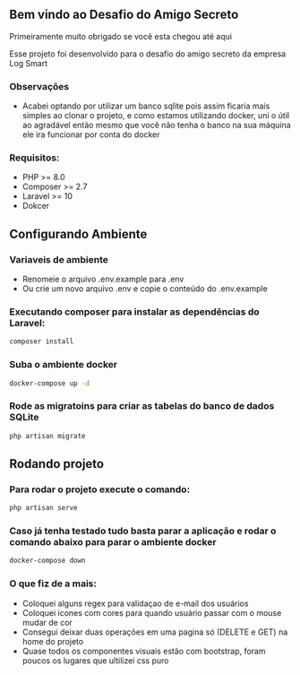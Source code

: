 ## Bem vindo ao Desafio do Amigo Secreto
Primeiramente muito obrigado se você esta chegou até aqui

Esse projeto foi desenvolvido para o desafio do amigo secreto da empresa Log Smart

### Observações
  - Acabei optando por utilizar um banco sqlite pois assim ficaria mais simples ao clonar o projeto, e como estamos utilizando docker, uni o útil ao agradável então mesmo que você não tenha o banco na sua máquina ele ira funcionar por conta do docker

### Requisitos:
- PHP >= 8.0
- Composer >= 2.7
- Laravel >= 10
- Dokcer

## Configurando Ambiente

### Variaveis de ambiente
- Renomeie o arquivo .env.example para .env
- Ou crie um novo arquivo .env e copie o conteúdo do .env.example

### Executando composer para instalar as dependências do Laravel:
```bash
composer install
```

### Suba o ambiente docker
```bash
docker-compose up -d
```
### Rode as migratoins para criar as tabelas do banco de dados SQLite
```bash
php artisan migrate
```

## Rodando projeto

### Para rodar o projeto execute o comando:
```bash
php artisan serve
```
### Caso já tenha testado tudo basta parar a aplicação e rodar o comando abaixo para parar o ambiente docker
```bash
docker-compose down
```
### O que fiz de a mais:
- Coloquei alguns regex para validaçao de e-mail dos usuários
- Coloquei icones com cores para quando usuário passar com o mouse mudar de cor
- Consegui deixar duas operações em uma pagina só (DELETE e GET) na home do projeto
- Quase todos os componentes visuais estão com bootstrap, foram poucos os lugares que ultilizei css puro 
